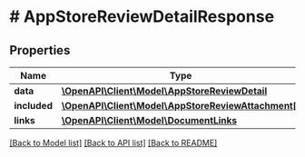 # # AppStoreReviewDetailResponse

## Properties

Name | Type | Description | Notes
------------ | ------------- | ------------- | -------------
**data** | [**\OpenAPI\Client\Model\AppStoreReviewDetail**](AppStoreReviewDetail.md) |  | 
**included** | [**\OpenAPI\Client\Model\AppStoreReviewAttachment[]**](AppStoreReviewAttachment.md) |  | [optional] 
**links** | [**\OpenAPI\Client\Model\DocumentLinks**](DocumentLinks.md) |  | 

[[Back to Model list]](../../README.md#documentation-for-models) [[Back to API list]](../../README.md#documentation-for-api-endpoints) [[Back to README]](../../README.md)


